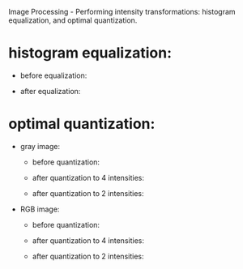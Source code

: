 Image Processing - Performing intensity transformations: histogram equalization, and optimal quantization.

# histogram equalization:

- before equalization:


- after equalization:


# optimal quantization:

- gray image:

  - before quantization:

  - after quantization to 4 intensities:

  - after quantization to 2 intensities:


- RGB image:

  - before quantization:

  - after quantization to 4 intensities:

  - after quantization to 2 intensities:
  

